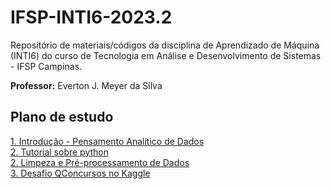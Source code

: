 # IFSP-INTI6-2023.2
Repositório de materiais/códigos da disciplina de Aprendizado de Máquina (INTI6) do curso de Tecnologia em Análise e Desenvolvimento de Sistemas -  IFSP Campinas.

**Professor:** Everton J. Meyer da Silva

## Plano de estudo

[1. Introdução - Pensamento Analítico de Dados](https://github.com/evertonjs/IFSP-INTI6-2023.2/tree/main/aula01-introducao) </br>
[2. Tutorial sobre python](https://github.com/evertonjs/IFSP-INTI6-2023.2/tree/main/tutorial_python) </br>
[2. Limpeza e Pré-processamento de Dados]() </br> 
[3. Desafio QConcursos no Kaggle](https://www.kaggle.com/competitions/desafio-de-aprendizagem-adaptativa-qconcursos)
